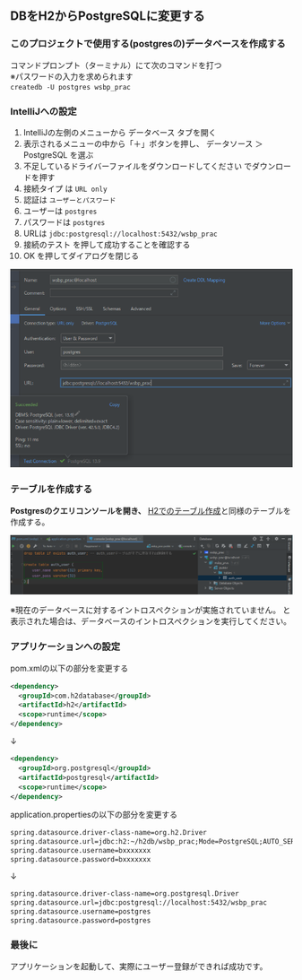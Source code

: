 ## DBをH2からPostgreSQLに変更する

### このプロジェクトで使用する(postgresの)データベースを作成する
コマンドプロンプト（ターミナル）にて次のコマンドを打つ  
※パスワードの入力を求められます  
`createdb -U postgres wsbp_prac`

### IntelliJへの設定
1. IntelliJの左側のメニューから データベース タブを開く
2. 表示されるメニューの中から「＋」ボタンを押し、 データソース ＞ PostgreSQL を選ぶ
3. 不足しているドライバーファイルをダウンロードしてください でダウンロードを押す
4. 接続タイプ は `URL only`
5. 認証は `ユーザーとパスワード`
6. ユーザーは `postgres`
7. パスワードは `postgres`
8. URLは `jdbc:postgresql://localhost:5432/wsbp_prac`
10. 接続のテスト を押して成功することを確認する
11. OK を押してダイアログを閉じる

![img1](./1.png)

### テーブルを作成する  
**Postgresのクエリコンソールを開き、** [H2でのテーブル作成](https://github.com/gishi-yama/wicket_spring-boot_practice/blob/master/doc/C02/01.md#%E3%83%86%E3%83%BC%E3%83%96%E3%83%AB%E3%81%AE%E4%BD%9C%E6%88%90)と同様のテーブルを作成する。  

![img2](./2.png)

※現在のデータベースに対するイントロスペクションが実施されていません。 と表示された場合は、データベースのイントロスペクションを実行してください。

### アプリケーションへの設定

pom.xmlの以下の部分を変更する
``` xml
<dependency>
  <groupId>com.h2database</groupId>
  <artifactId>h2</artifactId>
  <scope>runtime</scope>
</dependency>
```
↓
``` xml
<dependency>
  <groupId>org.postgresql</groupId>
  <artifactId>postgresql</artifactId>
  <scope>runtime</scope>
</dependency>
```

application.propertiesの以下の部分を変更する
``` properties
spring.datasource.driver-class-name=org.h2.Driver
spring.datasource.url=jdbc:h2:~/h2db/wsbp_prac;Mode=PostgreSQL;AUTO_SERVER=TRUE;
spring.datasource.username=bxxxxxxx
spring.datasource.password=bxxxxxxx
```
↓
``` properties
spring.datasource.driver-class-name=org.postgresql.Driver
spring.datasource.url=jdbc:postgresql://localhost:5432/wsbp_prac
spring.datasource.username=postgres
spring.datasource.password=postgres
```

### 最後に
アプリケーションを起動して、実際にユーザー登録ができれば成功です。
